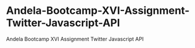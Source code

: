 # Andela-Bootcamp-XVI-Assignment-Twitter-Javascript-API

Andela Bootcamp XVI Assignment Twitter Javascript API
